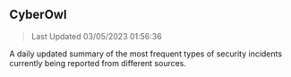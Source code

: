 ## CyberOwl 
> Last Updated 03/05/2023 01:56:36 


A daily updated summary of the most frequent types of security incidents currently being reported from different sources.

